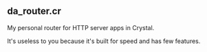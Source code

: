 
da\_router.cr
-------------

My personal router for HTTP server apps in Crystal.

It's useless to you
because it's built for speed and has few features.
